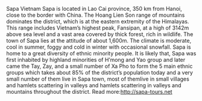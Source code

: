 Sapa Vietnam
Sapa is located in Lao Cai province, 350 km from Hanoi, close to the border with China. The Hoang Lien Son range of mountains dominates the district, which is at the eastern extremity of the Himalayas. This range includes Vietnam’s highest peak, Fansipan, at a high of 3142m above sea level and a vast area covered by thick forest, rich in wildlife. The town of Sapa lies at the attitude of about 1,600m. The climate is moderate, cool in summer, foggy and cold in winter with occasional snowfall.
Sapa is home to a great diversity of ethnic minority people. It is likely that, Sapa was first inhabited by highland minorities of H’mong and Yao group and later came the Tay, Zay, and a small number of Xa Pho to form the 5 main ethnic groups which takes about 85% of the district’s population today and a very small number of them live in Sapa town, most of themlive in small villages and hamlets scattering in valleys and
hamlets scattering in valleys and mountains throughout the district. Read more:http://sapa-tours.net
